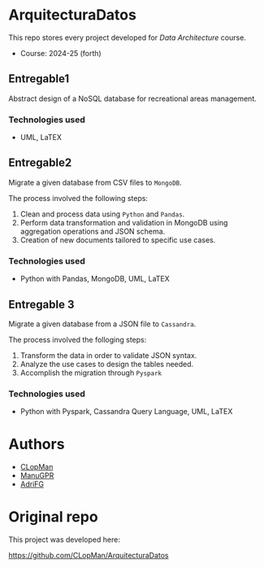 # ArquitecturaDatos

This repo stores every project developed for *Data Architecture* course.

- Course: 2024-25 (forth)

## Entregable1
Abstract design of a NoSQL database for recreational areas management.

### Technologies used
- UML, LaTEX

## Entregable2
Migrate a given database from CSV files to `MongoDB`.

The process involved the following steps:

1. Clean and process data using `Python` and `Pandas`.
2. Perform data transformation and validation in MongoDB using aggregation operations and JSON schema.
3. Creation of new documents tailored to specific use cases.

### Technologies used
- Python with Pandas, MongoDB, UML, LaTEX

## Entregable 3

Migrate a given database from a JSON file to `Cassandra`.

The process involved the folloging steps: 

1. Transform the data in order to validate JSON syntax.
2. Analyze the use cases to design the tables needed.
3. Accomplish the migration through `Pyspark`

### Technologies used
- Python with Pyspark, Cassandra Query Language, UML, LaTEX

# Authors 
- [CLopMan](https://github.com/CLopman)
- [ManuGPR](https://github.com/ManuGPR)
- [AdriFG](https://github.com/Adri-Extremix)

# Original repo

This project was developed here: 

https://github.com/CLopMan/ArquitecturaDatos
